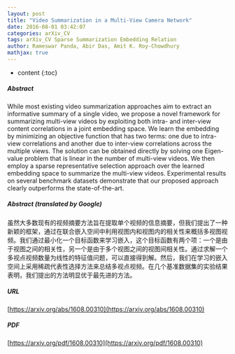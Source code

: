 ```yaml
---
layout: post
title: "Video Summarization in a Multi-View Camera Network"
date: 2016-08-01 03:42:07
categories: arXiv_CV
tags: arXiv_CV Sparse Summarization Embedding Relation
author: Rameswar Panda, Abir Das, Amit K. Roy-Chowdhury
mathjax: true
---
```


* content
{:toc}

##### Abstract
While most existing video summarization approaches aim to extract an informative summary of a single video, we propose a novel framework for summarizing multi-view videos by exploiting both intra- and inter-view content correlations in a joint embedding space. We learn the embedding by minimizing an objective function that has two terms: one due to intra-view correlations and another due to inter-view correlations across the multiple views. The solution can be obtained directly by solving one Eigen-value problem that is linear in the number of multi-view videos. We then employ a sparse representative selection approach over the learned embedding space to summarize the multi-view videos. Experimental results on several benchmark datasets demonstrate that our proposed approach clearly outperforms the state-of-the-art.

##### Abstract (translated by Google)
虽然大多数现有的视频摘要方法旨在提取单个视频的信息摘要，但我们提出了一种新颖的框架，通过在联合嵌入空间中利用视图内和视图内的相关性来概括多视图视频。我们通过最小化一个目标函数来学习嵌入，这个目标函数有两个项：一个是由于视图之间的相关性，另一个是由于多个视图之间的视图间相关性。通过求解一个多视点视频数量为线性的特征值问题，可以直接得到解。然后，我们在学习的嵌入空间上采用稀疏代表性选择方法来总结多视点视频。在几个基准数据集的实验结果表明，我们提出的方法明显优于最先进的方法。

##### URL
[https://arxiv.org/abs/1608.00310](https://arxiv.org/abs/1608.00310)

##### PDF
[https://arxiv.org/pdf/1608.00310](https://arxiv.org/pdf/1608.00310)

